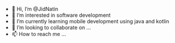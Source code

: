 - 👋 Hi, I’m @JidNatin
- 👀 I’m interested in software development 
- 🌱 I’m currently learning mobile development using java and kotlin
- 💞️ I’m looking to collaborate on ...
- 📫 How to reach me ...

<!---
JidNatin/JidNatin is a ✨ special ✨ repository because its `README.md` (this file) appears on your GitHub profile.
You can click the Preview link to take a look at your changes.
--->
